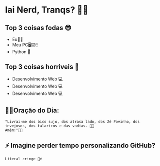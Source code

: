 # Iai Nerd, Tranqs? 🐱‍👓

## Top 3 coisas fodas 😎
- Eu👨‍💻
- Meu PC🖥⌨🖱
- Python 🐍

## Top 3 coisas horriveis 🤢
- Desenvolvimento Web 💻
- Desenvolvimento Web 💻
- Desenvolvimento Web 💻

## 🙏🏻Oração do Dia:
    "Livrai-me dos bico sujo, dos atrasa lado, dos Zé Povinho, dos invejosos, dos talaricos e das vadias. 👊🏼
    Amém!"🙌🏽


## ⚡ Imagine perder tempo personalizando GitHub?
    Literal cringe 🏃‍♂️
<!--
**e1k1to/e1k1to** is a ✨ _special_ ✨ repository because its `README.md` (this file) appears on your GitHub profile.

Here are some ideas to get you started:

- 🔭 I’m currently working on ...
- 🌱 I’m currently learning ...
- 👯 I’m looking to collaborate on ...
- 🤔 I’m looking for help with ...
- 💬 Ask me about ...
- 📫 How to reach me: ...
- 😄 Pronouns: ...
- ⚡ Fun fact: ...
-->
